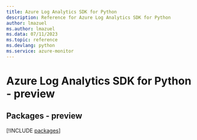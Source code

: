```yaml
---
title: Azure Log Analytics SDK for Python
description: Reference for Azure Log Analytics SDK for Python
author: lmazuel
ms.author: lmazuel
ms.data: 07/11/2023
ms.topic: reference
ms.devlang: python
ms.service: azure-monitor
---
```

# Azure Log Analytics SDK for Python - preview
## Packages - preview
[!INCLUDE [packages](log-analytics-index.md)]